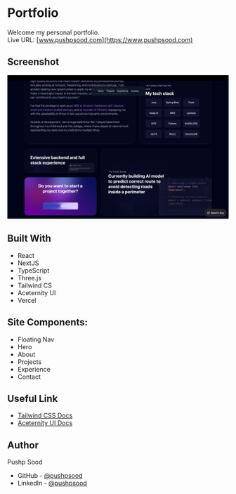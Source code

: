 # Portfolio

Welcome my personal portfolio. <br/>
Live URL: [www.pushpsood.com](https://www.pushpsood.com)

## Screenshot

![Portfolio ScreenShot](https://github.com/pushpsood/portfolio/blob/main/public/pushp_sood_portfolio.jpg?raw=true)

## Built With

- React
- NextJS
- TypeScript
- Three.js
- Tailwind CS
- Aceternity UI
- Vercel

## Site Components:

- Floating Nav
- Hero
- About
- Projects
- Experience
- Contact

## Useful Link

- [Tailwind CSS Docs](https://tailwindcss.com/docs/installation)
- [Aceternity UI Docs](https://ui.aceternity.com/components)

## Author

Pushp Sood

- GitHub - [@pushpsood](https://github.com/pushpsood)
- LinkedIn - [@pushpsood](https://www.linkedin.com/in/pushpsood/)
